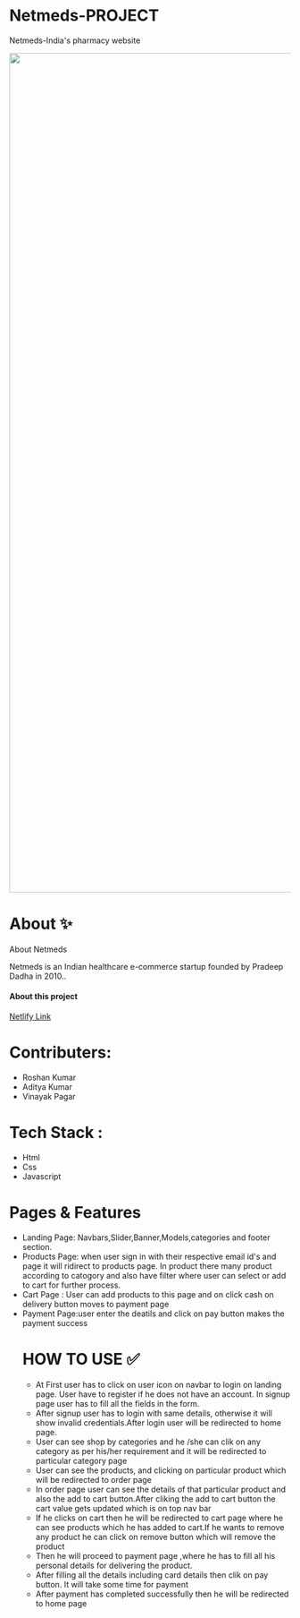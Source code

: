 <h1>Netmeds-PROJECT</h1>
<p>Netmeds-India's pharmacy website</p>
<img width="1500" src="https://roshan-portfolio1.netlify.app/nn.jpg" alt="">
<h1>About ✨</h1>
<p>About Netmeds</p>
<p>Netmeds is an Indian healthcare e-commerce startup founded by Pradeep Dadha in 2010..</p>
<h4>About this project</h4>
<a target="_blank" href="https://netmeds-c.netlify.app/">Netlify Link</a>

<h1>Contributers:</h1>
<ul>
  <li>Roshan Kumar</li>
  <li>Aditya Kumar</li>
  <li>Vinayak Pagar</li>
</ul>
<h1>Tech Stack :</h1>
<ul> 
  <li>Html</li>
  <li>Css</li>
  <li>Javascript</li>
</ul>

<h1>Pages & Features</h1>
<ul> 
  <li>Landing Page: Navbars,Slider,Banner,Models,categories and footer section.</li>
  <li>Products Page: when user sign in with their respective email id's and page it will ridirect to products page. In product there many product according to catogory and also have filter where user can select or add to cart for further process.</li>
  <li>Cart Page : User can add products to this page and on click cash on delivery button moves to payment page</li>
  <li>Payment Page:user enter the deatils and click on pay button makes the payment success</li
</ul>
<h1>HOW TO USE ✅</h1>
<ul>
  <li>At First user has to click on user icon on navbar to login on landing page. User have to register if he does not have an account. In signup page user has to fill all the fields in the form.</li>
  <li>After signup user has to login with same details, otherwise it will show invalid credentials.After login user will be redirected to home page.</li>
  <li>User can see shop by categories and he /she can clik on any category as per his/her requirement and it will be redirected to particular category page</li>
  <li>User can see the products, and clicking on particular product which will be redirected to order page</li>
  <li>In order page user can see the details of that particular product and also the add to cart button.After cliking the add to cart button the cart value gets updated which is on top nav bar</li>
  <li>If he clicks on cart then he will be redirected to cart page where he can see products which he has added to cart.If he wants to remove any product he can click on remove button which will remove the product</li>
  <li>Then he will proceed to payment page ,where he has to fill all his personal details for delivering the product.</li>
  <li>After filling all the details including card details then clik on pay button. It will take some time for payment</li>
  <li>After payment has completed successfully then he will be redirected to home page</li>
</ul>
